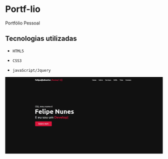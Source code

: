 # Portf-lio
Portfólio Pessoal 

 ## Tecnologias utilizadas

- `HTML5`

- `CSS3`


- `javaScript/Jquery`


<img src="./src/images/Logo.jpg">
